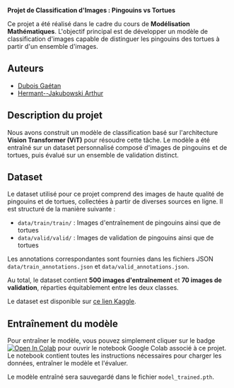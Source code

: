 **Projet de Classification d'Images : Pingouins vs Tortues**

Ce projet a été réalisé dans le cadre du cours de **Modélisation Mathématiques**.
L'objectif principal est de développer un modèle de classification d'images capable de distinguer les pingouins des tortues à partir d'un ensemble d'images.

## Auteurs

- [Dubois Gaétan](https://github.com/Guetguet6)
- [Hermant--Jakubowski Arthur](https://github.com/serpentox)

## Description du projet

Nous avons construit un modèle de classification basé sur l'architecture **Vision Transformer (ViT)** pour résoudre cette tâche. Le modèle a été entraîné sur un dataset personnalisé composé d'images de pingouins et de tortues, puis évalué sur un ensemble de validation distinct.

## Dataset

Le dataset utilisé pour ce projet comprend des images de haute qualité de pingouins et de tortues, collectées à partir de diverses sources en ligne. Il est structuré de la manière suivante :

- `data/train/train/` : Images d'entraînement de pingouins ainsi que de tortues
- `data/valid/valid/` : Images de validation de pingouins ainsi que de tortues

Les annotations correspondantes sont fournies dans les fichiers JSON `data/train_annotations.json` et `data/valid_annotations.json`.

Au total, le dataset contient **500 images d'entraînement** et **70 images de validation**, réparties équitablement entre les deux classes.

Le dataset est disponible sur [ce lien Kaggle](https://www.kaggle.com/datasets/abbymorgan/penguins-vs-turtles).

## Entraînement du modèle

Pour entraîner le modèle, vous pouvez simplement cliquer sur le badge [![Open In Colab](https://colab.research.google.com/assets/colab-badge.svg)](https://colab.research.google.com/github/Guetguet6/PenguinVsTurtle/blob/main/notebook.ipynb) pour ouvrir le notebook Google Colab associé à ce projet. Le notebook contient toutes les instructions nécessaires pour charger les données, entraîner le modèle et l'évaluer.

Le modèle entraîné sera sauvegardé dans le fichier `model_trained.pth`.